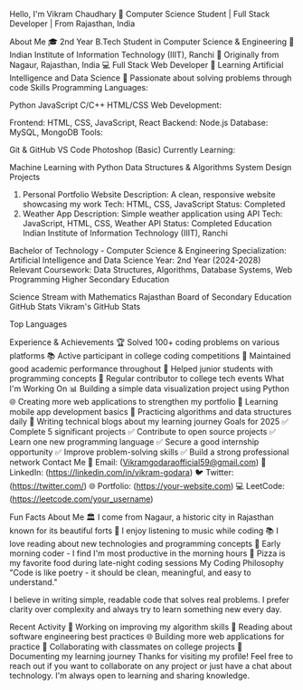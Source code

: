 Hello, I'm Vikram Chaudhary 👋
Computer Science Student | Full Stack Developer | From Rajasthan, India

About Me
🎓 2nd Year B.Tech Student in Computer Science & Engineering
🏫 Indian Institute of Information Technology (IIIT), Ranchi
📍 Originally from Nagaur, Rajasthan, India
💻 Full Stack Web Developer
🌱 Learning Artificial Intelligence and Data Science
🎯 Passionate about solving problems through code
Skills
Programming Languages:

Python
JavaScript
C/C++
HTML/CSS
Web Development:

Frontend: HTML, CSS, JavaScript, React
Backend: Node.js
Database: MySQL, MongoDB
Tools:

Git & GitHub
VS Code
Photoshop (Basic)
Currently Learning:

Machine Learning with Python
Data Structures & Algorithms
System Design
Projects
1. Personal Portfolio Website
Description: A clean, responsive website showcasing my work
Tech: HTML, CSS, JavaScript
Status: Completed
2. Weather App
Description: Simple weather application using API
Tech: JavaScript, HTML, CSS, Weather API
Status: Completed
Education
Indian Institute of Information Technology (IIIT), Ranchi

Bachelor of Technology - Computer Science & Engineering
Specialization: Artificial Intelligence and Data Science
Year: 2nd Year (2024-2028)
Relevant Coursework: Data Structures, Algorithms, Database Systems, Web Programming
Higher Secondary Education

Science Stream with Mathematics
Rajasthan Board of Secondary Education
GitHub Stats
Vikram's GitHub Stats

Top Languages

Experience & Achievements
🏆 Solved 100+ coding problems on various platforms
📚 Active participant in college coding competitions
🎯 Maintained good academic performance throughout
🤝 Helped junior students with programming concepts
📖 Regular contributor to college tech events
What I'm Working On
📊 Building a simple data visualization project using Python
🌐 Creating more web applications to strengthen my portfolio
📱 Learning mobile app development basics
🧠 Practicing algorithms and data structures daily
📝 Writing technical blogs about my learning journey
Goals for 2025
✅ Complete 5 significant projects
✅ Contribute to open source projects
✅ Learn one new programming language
✅ Secure a good internship opportunity
✅ Improve problem-solving skills
✅ Build a strong professional network
Contact Me
📧 Email: (Vikramgodaraofficial59@gmail.com) 💼 LinkedIn: (https://linkedin.com/in/vikram-godara)
🐦 Twitter: (https://twitter.com/)
🌐 Portfolio: (https://your-website.com)
💻 LeetCode: (https://leetcode.com/your_username)

Fun Facts About Me
🏛️ I come from Nagaur, a historic city in Rajasthan known for its beautiful forts
🎵 I enjoy listening to music while coding
📚 I love reading about new technologies and programming concepts
🌅 Early morning coder - I find I'm most productive in the morning hours
🍕 Pizza is my favorite food during late-night coding sessions
My Coding Philosophy
"Code is like poetry - it should be clean, meaningful, and easy to understand."

I believe in writing simple, readable code that solves real problems. I prefer clarity over complexity and always try to learn something new every day.

Recent Activity
🔨 Working on improving my algorithm skills
📖 Reading about software engineering best practices
🌐 Building more web applications for practice
🤝 Collaborating with classmates on college projects
📝 Documenting my learning journey
Thanks for visiting my profile! Feel free to reach out if you want to collaborate on any project or just have a chat about technology. I'm always open to learning and sharing knowledge.

